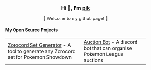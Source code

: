 <div align="center" style="background-size: cover; background-position: center; padding: 20px;">
    <h3>Hi 👋, I'm <a href="https://longtao.fun">pik</a></h3>
    <p>🌟 Welcome to my github page! 🌟</p>
    <h4 align="left">My Open Source Projects</h4>
    <table align="center">
        <tr>
            <td><a href="https://github.com/Pikoow/pikoow.github.io">Zorocord Set Generator</a> - A tool to generate any Zorocord set for Pokemon Showdown</td>
            <td><a href="https://github.com/Pikoow/Zorocord_Bot">Auction Bot</a> - A discord bot that can organise Pokemon League auctions</td>
        </tr>
    </table>
    <h4 align="left>In developpement</h4>
    <table>
        <tr>
            <td>Chesnaught Collector - A discord bot meant to collect images, trade and have fun !</td>
            <td>And thats all...</td>
        </tr>    
    </table>
</div>
